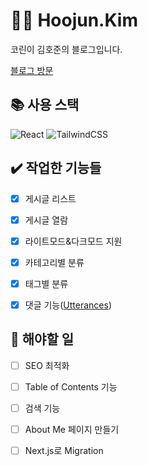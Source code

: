 # :man_technologist: Hoojun.Kim

코린이 김호준의 블로그입니다.

[블로그 방문](https://hoojun.kim/)

## 📚 사용 스택

![React](https://img.shields.io/badge/Gatsby-663399?style=for-the-badge&logo=Gatsby&logoColor=white)
![TailwindCSS](https://img.shields.io/badge/TailwindCSS-06B6D4?style=for-the-badge&logo=tailwindcss&logoColor=white)

## :heavy_check_mark: 작업한 기능들

- [x] 게시글 리스트

- [x] 게시글 열람

- [x] 라이트모드&다크모드 지원

- [x] 카테고리별 분류

- [x] 태그별 분류

- [x] 댓글 기능([Utterances](https://utteranc.es/))

## :memo: 해야할 일

- [ ] SEO 최적화

- [ ] Table of Contents 기능

- [ ] 검색 기능

- [ ] About Me 페이지 만들기

- [ ] Next.js로 Migration
